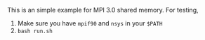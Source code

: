 This is an simple example for MPI 3.0 shared memory. For testing,
1. Make sure you have `mpif90` and `nsys` in your `$PATH`
2. `bash run.sh`
